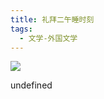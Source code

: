 ```yaml
---
title: 礼拜二午睡时刻
tags:
  - 文学-外国文学
---
```


![](https://cdn.weread.qq.com/weread/cover/1/3300020501/s_3300020501.jpg)

undefined